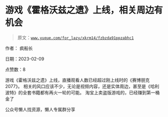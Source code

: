 # 游戏《霍格沃兹之遗》上线，相关周边有机会

> 原文：[`www.yuque.com/for_lazy/xkrm14/fzbzda91ppzabhc1`](https://www.yuque.com/for_lazy/xkrm14/fzbzda91ppzabhc1)

作者： 疯船长

日期：2023-02-09

点赞数：8

游戏《霍格沃兹之遗》上线，直播观看人数已经超过刚上线时的《赛博朋克 2077》。 相关的风口应该不少，无论是视频内容，还是实体周边，甚至是《哈利波特》的全套书籍都有再火一轮的可能。 淘宝上卖盗版游戏的，已经赚到第一桶金了

公众号懒人找资源，懒人专属群分享

